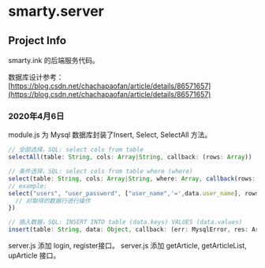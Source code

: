 # smarty.server

## Project Info

smarty.ink 的后端服务代码。

数据库设计参考：[https://blog.csdn.net/chachapaofan/article/details/86571657](https://blog.csdn.net/chachapaofan/article/details/86571657)

### 2020年4月6日

module.js 为 Mysql 数据库封装了Insert, Select, SelectAll 方法。

```js
// 全部选择，SQL: select cols from table
selectAll(table: String, cols: Array|String, callback: (rows: Array))

// 条件选择，SQL: select cols from table where (where)
select(table: String, cols: Array|String, where: Array, callback(rows: Array))
// example:
select("users", "user_password", ["user_name",'=',data.user_name], rows=>{
  // 对取得的数据行进行操作
})

// 插入数据，SQL: INSERT INTO table (data.keys) VALUES (data.values)
insert(table: String, data: Object, callback: (err: MysqlError, res: Arrar))
```

server.js 添加 login, register接口。
server.js 添加 getArticle, getArticleList, upArticle 接口。
